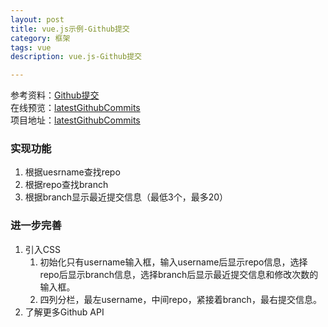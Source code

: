 ```yaml
---
layout: post
title: vue.js示例-Github提交
category: 框架
tags: vue
description: vue.js-Github提交

---
```


参考资料：[Github提交](http://cn.vuejs.org/examples/commits.html)  
在线预览：[latestGithubCommits](https://byr-gdp.github.io/latest_commits_via_vue.js)  
项目地址：[latestGithubCommits](https://github.com/byr-gdp/latest_commits_via_vue.js/)

### 实现功能

1. 根据uesrname查找repo
2. 根据repo查找branch
3. 根据branch显示最近提交信息（最低3个，最多20）

### 进一步完善
1. 引入CSS
	1. 初始化只有username输入框，输入username后显示repo信息，选择repo后显示branch信息，选择branch后显示最近提交信息和修改次数的输入框。
	2. 四列分栏，最左username，中间repo，紧接着branch，最右提交信息。
2. 了解更多Github API


